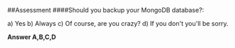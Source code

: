 ##Assessment
####Should you backup your MongoDB database?:

a) Yes
b) Always
c) Of course, are you crazy?
d) If you don't you'll be sorry.

**Answer A,B,C,D**